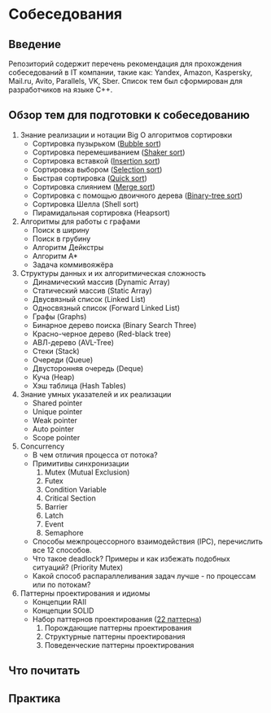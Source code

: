 # Собеседования

## Введение
Репозиторий содержит перечень рекомендация для прохождения собеседований в IT компании, такие как: Yandex, Amazon, Kaspersky, Mail.ru,
Avito, Parallels, VK, Sber. Список тем был сформирован для разработчиков на языке С++.

## Обзор тем для подготовки к собеседованию
1. Знание реализации и нотации Big O алгоритмов сортировки
   - Сортировка пузырьком ([Bubble sort](https://github.com/dymons/interviews/blob/b65184de5b2082855138d489233a00de66238292/algorithms/sorts/bubble_sort.hpp#L7))
   - Сортировка перемешиванием ([Shaker sort](https://github.com/dymons/interviews/blob/c5284bfe8a209d038446b53df38690d28427bba3/algorithms/sorts/shaker_sort.hpp#L7))
   - Сортировка вставкой ([Insertion sort](https://github.com/dymons/interviews/blob/5650dc34828211d727dba45e15561ab4757da48d/algorithms/sorts/insertion_sort.hpp#L7))
   - Сортировка выбором ([Selection sort](https://github.com/dymons/interviews/blob/cad16b3b7b811453546b37b098a9a4c48c1a7f86/algorithms/sorts/selection_sort.hpp#L6))
   - Быстрая сортировка ([Quick sort](https://github.com/dymons/interviews/blob/50f16c82803594bfd032559bb567901bdbb938ae/algorithms/sorts/quick_sort.hpp#L8))
   - Сортировка слиянием ([Merge sort](https://github.com/dymons/interviews/blob/8f592001f91f4e89c0c967e921606d7a878574f8/algorithms/sorts/merge_sort.hpp#L54))
   - Сортировка с помощью двоичного дерева ([Binary-tree sort](https://github.com/dymons/interviews/blob/446275d51ae6b7b5c4aa4c48ed987afbf2437f97/algorithms/sorts/binary_tree_sort.hpp#L83))
   - Сортировка Шелла (Shell sort)
   - Пирамидальная сортировка (Heapsort)
2. Алгоритмы для работы с графами
   - Поиск в ширину
   - Поиск в грубину
   - Алгоритм Дейкстры
   - Алгоритм A*
   - Задача коммивояжёра
3. Структуры данных и их алгоритмическая сложность
   - Динамический массив (Dynamic Array)
   - Статический массив (Static Array)
   - Двусвязный список (Linked List)
   - Односвязный список (Forward Linked List)
   - Графы (Graphs)
   - Бинарное дерево поиска (Binary Search Three)
   - Красно-черное дерево (Red-black tree)
   - АВЛ-дерево (AVL-Tree)
   - Стеки (Stack)
   - Очереди (Queue)
   - Двусторонняя очередь (Deque)
   - Куча (Heap)
   - Хэш таблица (Hash Tables)
4. Знание умных указателей и их реализации
   - Shared pointer
   - Unique pointer
   - Weak pointer
   - Auto pointer
   - Scope pointer
5. Concurrency
   - В чем отличия процесса от потока?
   - Примитивы синхронизации
     1. Mutex (Mutual Exclusion)
     2. Futex
     3. Condition Variable
     4. Critical Section
     5. Barrier
     6. Latch
     7. Event
     8. Semaphore
   - Способы межпроцессорного взаимодействия (IPC), перечислить все 12 способов. 
   - Что такое deadlock? Примеры и как избежать подобных ситуаций? (Priority Mutex)
   - Какой способ распараллеливания задач лучше - по процессам или по потокам?
6. Паттерны проектирования и идиомы
   - Концепции RAII
   - Концепции SOLID
   - Набор паттернов проектирования ([22 паттерна](https://refactoring.guru/ru/design-patterns/catalog))
     1. Порождающие паттерны проектирования
     2. Структурные паттерны проектирования
     3. Поведенческие паттерны проектирования 

## Что почитать

## Практика